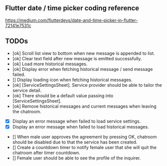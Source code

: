 ## Flutter date / time picker coding reference

https://medium.com/flutterdevs/date-and-time-picker-in-flutter-72141e7531c

## TODOs

- [ok] Scroll list view to bottom when new message is appended to list.
- [ok] Clear text field after new message is emitted successfully.
- [ok] Load more historical messages.
- [ok] Display error when fetching historical message / send message failed.
- [] Display loading icon when fetching historical messages.
- [ok] [ServiceSettingsSheet]. Service provider should be able to tailor the service detail.
- [ok] There should be a default value passing into [ServiceSettingsSheet].
- [ok] Remove historical messages and current messages when leaving the chatroom.
- [x] Display an error message when failed to load service settings.
- [x] Display an error message when failed to load historical messages. 
- [] When male user approves the agreement by pressing OK, chatroom should be disabled due to that the service has been created.
- [] Create a countdown timer to notify female user that she will quit the chatroom after timer countdown.
- [] Female user should be able to see the profile of the inquirer.


